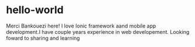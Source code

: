 # hello-world
Merci Bankouezi here!
I love Ionic framework aand mobile app development.I have couple years experience in web developement.
Looking foward to sharing and learning
